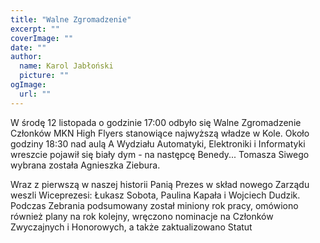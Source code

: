 ```yaml
---
title: "Walne Zgromadzenie"
excerpt: ""
coverImage: ""
date: ""
author:
  name: Karol Jabłoński
  picture: ""
ogImage:
  url: ""
---
```


W środę 12 listopada o godzinie 17:00 odbyło się Walne Zgromadzenie Członków MKN High Flyers stanowiące najwyższą władze w Kole. Około godziny 18:30 nad aulą A Wydziału Automatyki, Elektroniki i Informatyki wreszcie pojawił się biały dym - na następcę Benedy... Tomasza Siwego wybrana została Agnieszka Ziebura.

Wraz z pierwszą w naszej historii Panią Prezes w skład nowego Zarządu weszli Wiceprezesi: Łukasz Sobota, Paulina Kapała i Wojciech Dudzik. Podczas Zebrania podsumowany został miniony rok pracy, omówiono również plany na rok kolejny, wręczono nominacje na Członków Zwyczajnych i Honorowych, a także zaktualizowano Statut
